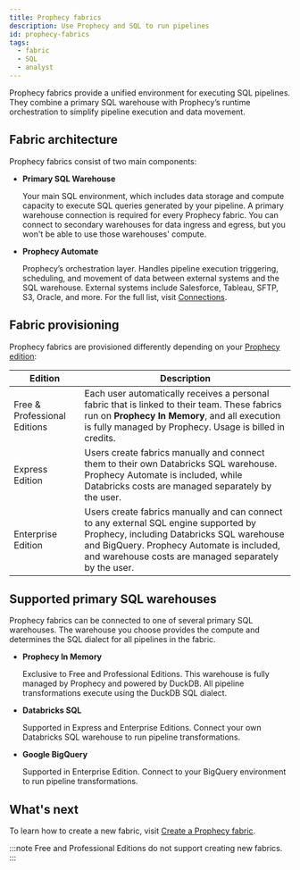 ```yaml
---
title: Prophecy fabrics
description: Use Prophecy and SQL to run pipelines
id: prophecy-fabrics
tags:
  - fabric
  - SQL
  - analyst
---
```


Prophecy fabrics provide a unified environment for executing SQL pipelines. They combine a primary SQL warehouse with Prophecy’s runtime orchestration to simplify pipeline execution and data movement.

## Fabric architecture

Prophecy fabrics consist of two main components:

- **Primary SQL Warehouse**

  Your main SQL environment, which includes data storage and compute capacity to execute SQL queries generated by your pipeline. A primary warehouse connection is required for every Prophecy fabric. You can connect to secondary warehouses for data ingress and egress, but you won't be able to use those warehouses' compute.

- **Prophecy Automate**

  Prophecy’s orchestration layer. Handles pipeline execution triggering, scheduling, and movement of data between external systems and the SQL warehouse. External systems include Salesforce, Tableau, SFTP, S3, Oracle, and more. For the full list, visit [Connections](docs/administration/fabrics/prophecy-fabrics/connections/connections.md).

## Fabric provisioning

Prophecy fabrics are provisioned differently depending on your [Prophecy edition](/getting-started/editions/):

| Edition                      | Description                                                                                                                                                                                                                             |
| ---------------------------- | --------------------------------------------------------------------------------------------------------------------------------------------------------------------------------------------------------------------------------------- |
| Free & Professional Editions | Each user automatically receives a personal fabric that is linked to their team. These fabrics run on **Prophecy In Memory**, and all execution is fully managed by Prophecy. Usage is billed in credits.                               |
| Express Edition              | Users create fabrics manually and connect them to their own Databricks SQL warehouse. Prophecy Automate is included, while Databricks costs are managed separately by the user.                                                         |
| Enterprise Edition           | Users create fabrics manually and can connect to any external SQL engine supported by Prophecy, including Databricks SQL warehouse and BigQuery. Prophecy Automate is included, and warehouse costs are managed separately by the user. |

## Supported primary SQL warehouses

Prophecy fabrics can be connected to one of several primary SQL warehouses. The warehouse you choose provides the compute and determines the SQL dialect for all pipelines in the fabric.

- **Prophecy In Memory**

  Exclusive to Free and Professional Editions. This warehouse is fully managed by Prophecy and powered by DuckDB. All pipeline transformations execute using the DuckDB SQL dialect.

- **Databricks SQL**

  Supported in Express and Enterprise Editions. Connect your own Databricks SQL warehouse to run pipeline transformations.

- **Google BigQuery**

  Supported in Enterprise Edition. Connect to your BigQuery environment to run pipeline transformations.

## What's next

To learn how to create a new fabric, visit [Create a Prophecy fabric](docs/administration/fabrics/prophecy-fabrics/create-fabric.md).

:::note
Free and Professional Editions do not support creating new fabrics.
:::
